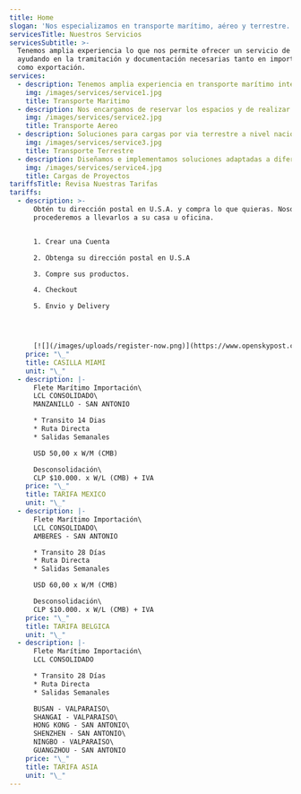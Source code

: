 ```yaml
---
title: Home
slogan: 'Nos especializamos en transporte marítimo, aéreo y terrestre.'
servicesTitle: Nuestros Servicios
servicesSubtitle: >-
  Tenemos amplia experiencia lo que nos permite ofrecer un servicio de calidad,
  ayudando en la tramitación y documentación necesarias tanto en importación
  como exportación.
services:
  - description: Tenemos amplia experiencia en transporte marítimo internacional de cargas.
    img: /images/services/service1.jpg
    title: Transporte Maritimo
  - description: Nos encargamos de reservar los espacios y de realizar la documentacion.
    img: /images/services/service2.jpg
    title: Transporte Aereo
  - description: Soluciones para cargas por via terrestre a nivel nacional e internacional.
    img: /images/services/service3.jpg
    title: Transporte Terrestre
  - description: Diseñamos e implementamos soluciones adaptadas a diferentes industrias.
    img: /images/services/service4.jpg
    title: Cargas de Proyectos
tariffsTitle: Revisa Nuestras Tarifas
tariffs:
  - description: >-
      Obtén tu dirección postal en U.S.A. y compra lo que quieras. Nosotros
      procederemos a llevarlos a su casa u oficina.


      1. Crear una Cuenta

      2. Obtenga su dirección postal en U.S.A

      3. Compre sus productos.

      4. Checkout

      5. Envio y Delivery




      [![](/images/uploads/register-now.png)](https://www.openskypost.com/register.php)
    price: "\_"
    title: CASILLA MIAMI
    unit: "\_"
  - description: |-
      Flete Marítimo Importación\
      LCL CONSOLIDADO\
      MANZANILLO - SAN ANTONIO

      * Transito 14 Dias
      * Ruta Directa
      * Salidas Semanales

      USD 50,00 x W/M (CMB)

      Desconsolidación\
      CLP $10.000. x W/L (CMB) + IVA
    price: "\_"
    title: TARIFA MEXICO
    unit: "\_"
  - description: |-
      Flete Marítimo Importación\
      LCL CONSOLIDADO\
      AMBERES - SAN ANTONIO

      * Transito 28 Días
      * Ruta Directa
      * Salidas Semanales

      USD 60,00 x W/M (CMB)

      Desconsolidación\
      CLP $10.000. x W/L (CMB) + IVA
    price: "\_"
    title: TARIFA BELGICA
    unit: "\_"
  - description: |-
      Flete Marítimo Importación\
      LCL CONSOLIDADO

      * Transito 28 Días
      * Ruta Directa
      * Salidas Semanales

      BUSAN - VALPARAISO\
      SHANGAI - VALPARAISO\
      HONG KONG - SAN ANTONIO\
      SHENZHEN - SAN ANTONIO\
      NINGBO - VALPARAISO\
      GUANGZHOU - SAN ANTONIO
    price: "\_"
    title: TARIFA ASIA
    unit: "\_"
---
```


